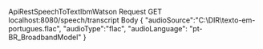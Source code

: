 ApiRestSpeechToTextIbmWatson
Request GET
localhost:8080/speech/transcript
Body
{
    "audioSource":"C:\\DIR\\texto-em-portugues.flac",
    "audioType":"flac",
    "audioLanguage": "pt-BR_BroadbandModel"
}